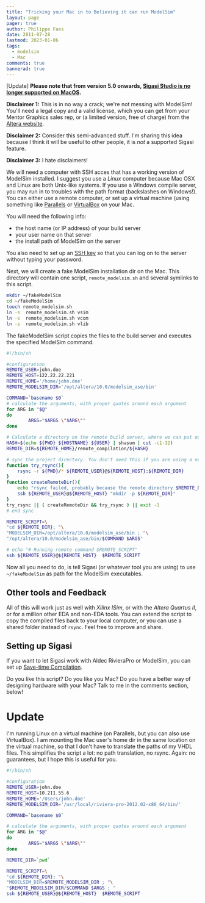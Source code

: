 ```yaml
---
title: "Tricking your Mac in to Believing it can run ModelSim"
layout: page 
pager: true
author: Philippe Faes
date: 2011-07-28
lastmod: 2023-01-06
tags: 
  - modelsim
  - Mac
comments: true
bannerad: true
---
```


[Update] **Please note that from version 5.0 onwards, [Sigasi Studio is no longer supported on MacOS](/faq/#macos).**

**Disclaimer 1:** This is in no way a crack; we're not messing with ModelSim! You'll need a legal copy and a valid license, which you can get from your Mentor Graphics sales rep, or (a limited version, free of charge) from the [Altera website](http://www.altera.com/products/software/quartus-ii/web-edition/qts-we-index.html).

**Disclaimer 2:** Consider this semi-advanced stuff. I'm sharing this idea because I think it will be useful to other people, it is *not* a supported Sigasi feature.

**Disclaimer 3:** I hate disclaimers!

We will need a computer with SSH acces that has a working version of ModelSim installed. I suggest you use a *Linux* computer because Mac OSX and Linux are both Unix-like systems. If you use a Windows compile server, you may run in to troubles with the path format (backslashes on Windows!). You can either use a remote computer, or set up a virtual machine (using something like [Parallels](http://www.parallels.com/products/desktop/) or [VirtualBox](http://www.virtualbox.org/) on your Mac.

You will need the following info:

* the host name (or IP address) of your build server
* your user name on that server
* the install path of ModelSim on the server

You also need to set up an [SSH key](https://www.ssh.com/academy/ssh/key) so that you can log on to the server without typing your password.

Next, we will create a fake ModelSim installation dir on the Mac. This directory will contain one script, `remote_modelsim.sh` and several symlinks to this script.

```bash
mkdir ~/fakeModelSim
cd ~/fakeModelSim
touch remote_modelsim.sh
ln -s  remote_modelsim.sh vsim
ln -s  remote_modelsim.sh vcom
ln -s  remote_modelsim.sh vlib
```

The fakeModelSim script copies the files to the build server and executes the specified ModelSim command. 

```bash 
#!/bin/sh

#configuration
REMOTE_USER=john.doe
REMOTE_HOST=122.22.22.221
REMOTE_HOME='/home/john.doe'
REMOTE_MODELSIM_DIR='/opt/altera/10.0/modelsim_ase/bin'

COMMAND=`basename $0`
# calculate the arguments, with proper quotes around each argument
for ARG in "$@"
do
        ARGS="$ARGS \"$ARG\""
done

# Calculate a directory on the remote build server, where we can put our data
HASH=$(echo ${PWD} ${HOSTNAME} ${USER} | shasum | cut -c1-32)
REMOTE_DIR=${REMOTE_HOME}/remote_compilation/${HASH}

# sync the project directory. You don't need this if you are using a network shared folder.
function try_rsync(){
	rsync -r ${PWD}/* ${REMOTE_USER}@${REMOTE_HOST}:${REMOTE_DIR}
}
function createRemoteDir(){
    echo "rsync failed, probably because the remote directory $REMOTE_DIR did not exits. Retrying." >&2
	ssh ${REMOTE_USER}@${REMOTE_HOST} "mkdir -p ${REMOTE_DIR}"
}
try_rsync || ( createRemoteDir && try_rsync ) || exit -1
# end sync

REMOTE_SCRIPT=\
"cd ${REMOTE_DIR}; "\
"MODELSIM_DIR=/opt/altera/10.0/modelsim_ase/bin ; "\
"/opt/altera/10.0/modelsim_ase/bin/$COMMAND $ARGS"

# echo "# Running remote command $REMOTE_SCRIPT"
ssh ${REMOTE_USER}@${REMOTE_HOST}  $REMOTE_SCRIPT
```

Now all you need to do, is tell Sigasi (or whatever tool you are using) to use `~/fakeModelSim` as path for the ModelSim executables.

## Other tools and Feedback

All of this will work just as well with *Xilinx ISim*, or with the *Altera Quartus II*, or for a million other EDA and non-EDA tools. You can extend the script to copy the compiled files back to your local computer, or you can use a shared folder instead of `rsync`. Feel free to improve and share.

## Setting up Sigasi

If you want to let Sigasi work with Aldec RivieraPro or ModelSim, you can set up [Save-time Compilation](/manual/tools#save-time-compilation).

Do you like this script? Do you like you Mac? Do you have a better way of designing hardware with your Mac? Talk to me in the comments section, below!

# Update

I'm running Linux on a virtual machine (on Parallels, but you can also use VirtualBox). I am mounting the Mac user's home dir in the same location on the virtual machine, so that I don't have to translate the paths of my VHDL files. This simplifies the script a lot: no path translation, no rsync. Again: no guarantees, but I hope this is useful for you.

```bash
#!/bin/sh

#configuration
REMOTE_USER=john.doe
REMOTE_HOST=10.211.55.6 
REMOTE_HOME='/Users/john.doe'
REMOTE_MODELSIM_DIR='/usr/local/riviera-pro-2012.02-x86_64/bin/'

COMMAND=`basename $0`

# calculate the arguments, with proper quotes around each argument
for ARG in "$@"
do
        ARGS="$ARGS \"$ARG\""
done

REMOTE_DIR=`pwd`

REMOTE_SCRIPT=\
"cd ${REMOTE_DIR}; "\
"MODELSIM_DIR=$REMOTE_MODELSIM_DIR ; "\
"$REMOTE_MODELSIM_DIR/$COMMAND $ARGS ; "
ssh ${REMOTE_USER}@${REMOTE_HOST}  $REMOTE_SCRIPT
```
